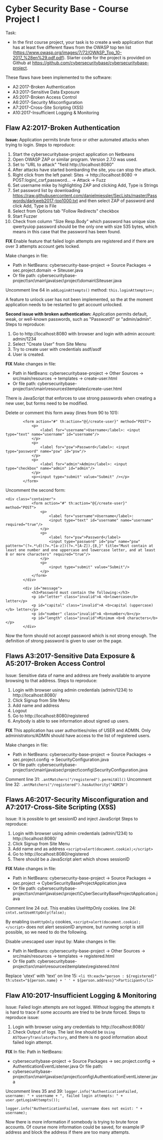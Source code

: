 # Cyber Security Base - Course Project I

Task:
* In the first course project, your task is to create a web application that has at least five different flaws from the OWASP top ten list (https://www.owasp.org/images/7/72/OWASP_Top_10-2017_%28en%29.pdf.pdf). Starter code for the project is provided on Github at https://github.com/cybersecuritybase/cybersecuritybase-project.

These flaws have been implemented to the software:
* A2:2017-Broken Authentication
* A3:2017-Sensitive Data Exposure
* A5:2017-Broken Access Control
* A6:2017-Security Misconfiguration
* A7:2017-Cross-Site Scripting (XSS)
* A10:2017-Insufficient Logging & Monitoring

## Flaw A2:2017-Broken Authentication

**Issue:** Application permits brute force or other automated attacks when trying to login.
Steps to reproduce:
1. Start the cybersecuritybase-project application on Netbeans
2. Open OWASP ZAP or similar program. Version 2.7.0 was used.
3. Set to "URL to attack" "field http://localhost:8080"
4. After attacks have started bombarding the site, you can stop the attack.
5. Right click from the left panel: Sites -> http://localhost:8080 -> POST:login(_csrf,password...
	-> Attack -> Fuzz
6. Set username mike by highlighting ZAP and clicking Add, Type is Strings
7. Set password list by downloading https://raw.githubusercontent.com/danielmiessler/SecLists/master/Passwords/darkweb2017-top1000.txt
and then select ZAP of password and click Add, Type is File
8. Select from Options tab "Follow Redirects" checkbox
9. Start Fuzzer
10. Check from column "Size Resp.Body" which password has unique size. qwertyuiop password should be the only one with size 535 bytes, which means in this case that the password has been found.

**FIX**
Enable feature that failed login attempts are registered and if there are over 3 attempts account gets locked.

Make changes in file:
* Path in NetBeans:
cybersecurity-base-project -> Source Packages -> sec.project.domain -> Siteuser.java
* Or file path:
cybersecuritybase-project\src\main\java\sec\project\domain\Siteuser.java

Uncomment line 64  in ```addLoginAttempts()``` method:
 ```this.loginAttempts++;```

A feature to unlock user has not been implemented, so the at the moment application needs to be restarted to get account unlocked.

**Second issue with broken authentication:** Application permits default, weak, or well-known passwords, such as "Password1" or "admin/admin“.
Steps to reproduce:
1. Go to http://localhost:8080 with browser and login with admin account: admin/1234
2. Select "Create User" from Site Menu
3. Try to create user with credentials asdf/asdf
4. User is created.

**FIX**
Make changes in file:
* Path in NetBeans:
cybersecuritybase-project -> Other Sources -> src/main/resources -> templates -> create-user.html
* Or file path:
cybersecuritybase-project\src\main\resources\templates\create-user.html

There is JavaScript that enforces to use strong passwords when creating a new user, but forms need to be modified.

Delete or comment this form away (lines from 90 to 101):
```
        <form action="#" th:action="@{/create-user}" method="POST">
            <p>
                <label for="username">Username</label>: <input type="text" name="username" id="username"/>
            </p>
            <p>
                <label for="psw">Password</label>: <input type="password" name="psw" id="psw"/>
            </p>
            <p>
                <label for="admin">Admin</label>: <input type="checkbox" name="admin" id="admin"/>
            </p>
            <p><input type="submit" value="Submit" /></p>
        </form>
```
Uncomment the second form:
```
<div class="container">
            <form action="#" th:action="@{/create-user}" method="POST">
                <p>
                    <label for="username">Username</label>:
                    <input type="text" id="username" name="username" required="true"/>
                </p>
                <p>
                    <label for="psw">Password</label>
                    <input type="password" id="psw" name="psw" pattern="(?=.*\d)(?=.*[a-z])(?=.*[A-Z]).{8,}" title="Must contain at least one number and one uppercase and lowercase letter, and at least 8 or more characters" required="true"/>
                </p>
                <p>
                    <input type="submit" value="Submit"/>
                </p>
            </form>
        </div>

        <div id="message">
            <h3>Password must contain the following:</h3>
            <p id="letter" class="invalid">A <b>lowercase</b> letter</p>
            <p id="capital" class="invalid">A <b>capital (uppercase)</b> letter</p>
            <p id="number" class="invalid">A <b>number</b></p>
            <p id="length" class="invalid">Minimum <b>8 characters</b></p>
        </div>
```

Now the form should not accept password which is not strong enough. The definition of strong password is given to user on the page.


## Flaws A3:2017-Sensitive Data Exposure & A5:2017-Broken Access Control

Issue: Sensitive data of name and address are freely available to anyone browsing to that address.
Steps to reproduce:
1. Login with browser using admin credentials (admin/1234) to http://localhost:8080/
2. Click Signup from Site Menu
3. Add name and address
4. Logout
5. Go to http://localhost:8080/registered
6. Anybody is able to see information about signed up users.

**FIX**
This application has user authorities/roles of USER and ADMIN. Only administrators/ADMIN should have access to the list of registered users.

Make changes in file:
* Path in NetBeans:
cybersecurity-base-project -> Source Packages -> sec.project.config -> SecurityConfiguration.java
* Or file path:
cybersecuritybase-project\src\main\java\sec\project\config\SecurityConfiguration.java

Comment line 31:
```.antMatchers("/registered").permitAll()```
Uncomment line 32:
```.antMatchers("/registered").hasAuthority("ADMIN")```

## Flaws A6:2017-Security Misconfiguration and A7:2017-Cross-Site Scripting (XSS)

Issue: It is possible to get sessionID and inject JavaScript
Steps to reproduce:
1. Login with browser using admin credentials (admin/1234) to http://localhost:8080/
2. Click Signup from Site Menu
3. Add name and as address ```<script>alert(document.cookie);</script>```
4. Go to http://localhost:8080/registered
5. There should be a JavaScript alert which shows sessionID

**FIX**
Make changes in file:
* Path in NetBeans:
cybersecurity-base-project -> Source Packages -> sec.project -> CyberSecurityBaseProjectApplication.java
* Or file path:
cybersecuritybase-project\src\main\java\sec\project\CyberSecurityBaseProjectApplication.java

Comment line 24 out. This enables UseHttpOnly cookies.
line 24: ```cntxt.setUseHttpOnly(false);```

By enabling ```UseHttpOnly``` cookies, ```<script>alert(document.cookie);</script>``` does not alert sessionID anymore, but running script is still possible, so we need to do the following.

Disable unescaped user input by:
Make changes in file:
* Path in NetBeans:
cybersecurity-base-project -> Other Sources -> src/main/resources -> templates -> registered.html
* Or file path:
cybersecuritybase-project\src\main\resources\templates\registered.html

Replace 'utext' with 'text' on line 15:
```<li th:each="person : ${registered}" th:utext="${person.name} + ' ' + ${person.address}">Participant</li>```


## Flaw A10:2017-Insufficient Logging & Monitoring

Issue: Failed login attempts are not logged. Without logging the attempts it is hard to trace if some accounts are tried to be brute forced.
Steps to reproduce issue:
1. Login with browser using any credentials to http://localhost:8080/
2. Check Output of logs. The last line should be ```Using ASTQueryTranslatorFactory```, and there is no good information about failed login attempt.

**FIX**
In file:
Path in NetBeans:
* cybersecuritybase-project -> Source Packages -> sec.project.config -> AuthenticationEventListener.java
Or file path:
* cybersecuritybase-project\src\main\java\sec\project\config\AuthenticationEventListener.java

Uncomment lines 35 and 39:
```logger.info("AuthenticationFailed, username: " + username + ", failed login attempts: " + user.getLoginAttempts());```

```logger.info("AuthenticationFailed, username does not exist: " + username);```

Now there is more information if somebody is trying to brute force accounts. Of course more information could be saved, for example IP address and block the address if there are too many attempts.
